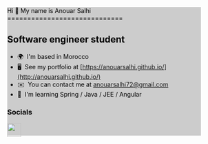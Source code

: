 <div style="height:300px; width:450px; color:#000000; background:#CCC">
Hi 👋 My name is Anouar Salhi
=============================

Software engineer student
-----------------

* 🌍  I'm based in Morocco
* 🖥️  See my portfolio at [https://anouarsalhi.github.io/](http://anouarsalhi.github.io/)
* ✉️  You can contact me at [anouarsalhi72@gmail.com](mailto:anouarsalhi72@gmail.com)
* 🧠  I'm learning Spring / Java / JEE / Angular



### Socials

<p align="left"> <a href="https://www.linkedin.com/in/anouar-salhi/" target="_blank" rel="noreferrer"><img src="https://raw.githubusercontent.com/danielcranney/readme-generator/main/public/icons/socials/linkedin.svg" width="32" height="32" /></a></p>
</div> 
